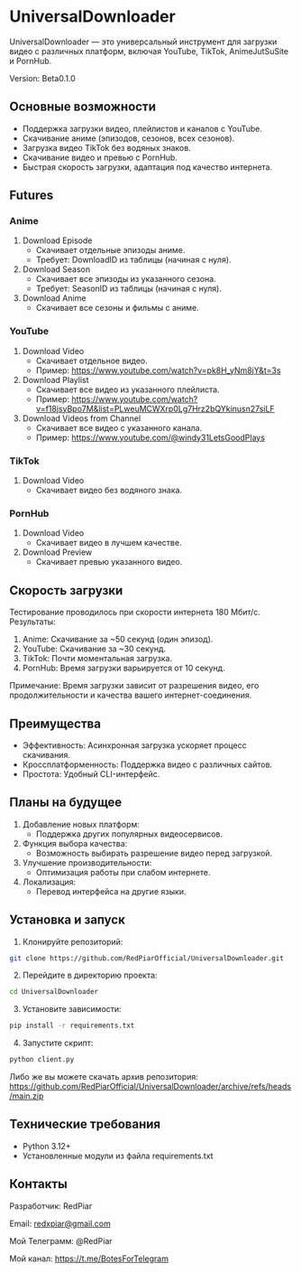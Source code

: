 # UniversalDownloader
UniversalDownloader — это универсальный инструмент для загрузки видео с различных платформ, включая YouTube, TikTok, AnimeJutSuSite и PornHub.

Version: Beta0.1.0

## Основные возможности
- Поддержка загрузки видео, плейлистов и каналов с YouTube.
- Скачивание аниме (эпизодов, сезонов, всех сезонов).
- Загрузка видео TikTok без водяных знаков.
- Скачивание видео и превью с PornHub.
- Быстрая скорость загрузки, адаптация под качество интернета.
## Futures
### Anime
1. Download Episode
   - Скачивает отдельные эпизоды аниме.
   - Требует: DownloadID из таблицы (начиная с нуля).
2. Download Season
   - Скачивает все эпизоды из указанного сезона.
   - Требует: SeasonID из таблицы (начиная с нуля).
3. Download Anime
   - Скачивает все сезоны и фильмы  с аниме.
### YouTube
1. Download Video
   - Скачивает отдельное видео.
   - Пример: https://www.youtube.com/watch?v=pk8H_yNm8jY&t=3s
2. Download Playlist
   - Скачивает все видео из указанного плейлиста.
   - Пример: https://www.youtube.com/watch?v=f18jsyBpo7M&list=PLweuMCWXrp0Lg7Hrz2bQYkinusn27siLF
3. Download Videos from Channel
   - Скачивает все видео с указанного канала.
   - Пример: https://www.youtube.com/@windy31LetsGoodPlays
### TikTok
1. Download Video
   - Скачивает видео без водяного знака.
### PornHub
1. Download Video
   - Скачивает видео в лучшем качестве.
2. Download Preview
   - Скачивает превью указанного видео.

## Скорость загрузки
Тестирование проводилось при скорости интернета 180 Мбит/с. Результаты:

1. Anime: Скачивание за ~50 секунд (один эпизод).
2. YouTube: Скачивание за ~30 секунд.
3. TikTok: Почти моментальная загрузка.
4. PornHub: Время загрузки варьируется от 10 секунд.

Примечание: Время загрузки зависит от разрешения видео, его продолжительности и качества вашего интернет-соединения.

## Преимущества
- Эффективность: Асинхронная загрузка ускоряет процесс скачивания.
- Кроссплатформенность: Поддержка видео с различных сайтов.
- Простота: Удобный CLI-интерфейс.

## Планы на будущее
1. Добавление новых платформ:
   - Поддержка других популярных видеосервисов.
2. Функция выбора качества:
   - Возможность выбирать разрешение видео перед загрузкой.
3. Улучшение производительности:
   - Оптимизация работы при слабом интернете.
4. Локализация:
   - Перевод интерфейса на другие языки.
## Установка и запуск
1. Клонируйте репозиторий:
```bash
git clone https://github.com/RedPiarOfficial/UniversalDownloader.git
```
2. Перейдите в директорию проекта:
```bash
cd UniversalDownloader
```
3. Установите зависимости:
```bash
pip install -r requirements.txt
```
4. Запустите скрипт:
```bash
python client.py
```

Либо же вы можете скачать архив репозитория:
https://github.com/RedPiarOfficial/UniversalDownloader/archive/refs/heads/main.zip

## Технические требования
- Python 3.12+
- Установленные модули из файла requirements.txt

## Контакты
Разработчик: RedPiar

Email: redxpiar@gmail.com

Мой Телеграмм: @RedPiar

Мой канал: https://t.me/BotesForTelegram
